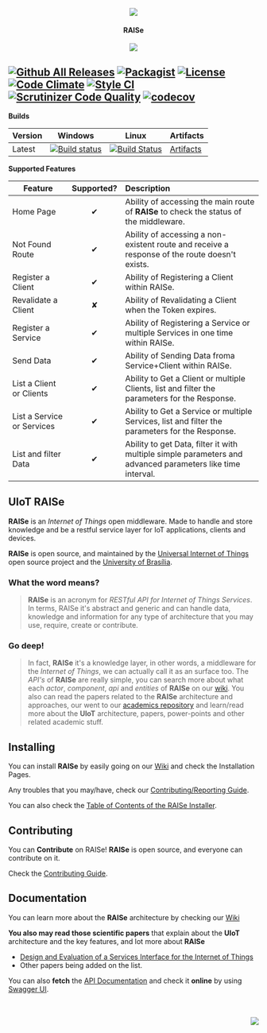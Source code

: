 <p align="center">
  <img src="http://imgur.com/iQU8c9L.png"/>
  <h4 align="center">RAISe</h4>
  <p align="center">
    <img src="https://img.shields.io/badge/platform-macOS%20%7C%20Linux%20%7C%20Windows-lightgrey.svg"/>
  </p>
</p>


[![Github All Releases](https://img.shields.io/github/downloads/uiot/raise/total.svg)](https://github.com/uiot/raise/releases) [![Packagist](https://img.shields.io/packagist/v/uiot/raise.svg)](https://packagist.org/packages/uiot/raise) [![License](https://img.shields.io/badge/License-Apache%202.0-blue.svg)](https://opensource.org/licenses/Apache-2.0) [![Code Climate](https://codeclimate.com/github/UIoT/RAISe/badges/gpa.svg)](https://codeclimate.com/github/UIoT/RAISe) [![Style CI](https://styleci.io/repos/34536644/shield?style=flat)](https://styleci.io/repos/34536644/) [![Scrutinizer Code Quality](https://scrutinizer-ci.com/g/UIoT/RAISe/badges/quality-score.png?b=sbr)](https://scrutinizer-ci.com/g/UIoT/RAISe/?branch=sbr) [![codecov](https://codecov.io/gh/uiot/RAISe/branch/sbr/graph/badge.svg)](https://codecov.io/gh/uiot/RAISe)
-------------

<b>Builds</b>

Version | Windows | Linux | Artifacts |
--------|---------|-------|-----------|
Latest  | [![Build status](https://ci.appveyor.com/api/projects/status/jjwmx9moinqrha2n?svg=true)](https://ci.appveyor.com/project/sant0ro/raise-askjk)   | [![Build Status](https://travis-ci.org/uiot/raise.svg?branch=sbr)](https://travis-ci.org/uiot/raise) | [Artifacts](https://ci.appveyor.com/project/sant0ro/raise-askjk/branch/sbr/artifacts) |

<b>Supported Features</b>

| Feature  |  Supported?   | Description  |
|----------|:-------------:|:-------------|
| Home Page |    &#10004;  |  Ability of accessing the main route of **RAISe** to check the status of the middleware. |
| Not Found Route |    &#10004;  |  Ability of accessing a non-existent route and receive a response of the route doesn't exists. |
| Register a Client |    &#10004;  |  Ability of Registering a Client within RAISe. |
| Revalidate a Client |    &#10008;  |  Ability of Revalidating a Client when the Token expires. |
| Register a Service |    &#10004;  |  Ability of Registering a Service or multiple Services in one time within RAISe. |
| Send Data |    &#10004;  |  Ability of Sending Data froma  Service+Client within RAISe. |
| List a Client or Clients |    &#10004;  |  Ability to Get a Client or multiple Clients, list and filter the parameters for the Response. |
| List a Service or Services |    &#10004;  |  Ability to Get a Service or multiple Services, list and filter the parameters for the Response. |
| List and filter Data |    &#10004;  |  Ability to get Data, filter it with multiple simple parameters and advanced parameters like time interval. |

UIoT RAISe
----------

**RAISe** is an *Internet of Things* open middleware. Made to handle and store knowledge and be a restful service layer for IoT applications, clients and devices.

**RAISe** is open source, and maintained by the [Universal Internet of Things](https://uiot.org) open source project and the [University of Brasília](http://www.unb.br).

### What the word means?

> **RAISe** is an acronym for *RESTful API for Internet of Things Services*. In terms, RAISe it's abstract and generic and can handle data, knowledge and information for any type of architecture that you may use, require, create or contribute.

### Go deep!

> In fact, **RAISe** it's a knowledge layer, in other words, a middleware for the *Internet of Things*, we can actually call it as an surface too.
> The *API's* of **RAISe** are really simple, you can search more about what each *actor*, *component*, *api* and *entities* of **RAISe** on our [wiki](wiki). You also can read the papers related to the **RAISe** architecture and approaches, our went to our [academics repository](https://github.com/uiot/academics) and learn/read more about the **UIoT** architecture, papers, power-points and other related academic stuff.

Installing
----------

You can install <b>RAISe</b> by easily going on our [Wiki](wiki) and check the Installation Pages.

Any troubles that you may/have, check our [Contributing/Reporting Guide](CONTRIBUTING.md).

You can also check the [Table of Contents of the RAISe Installer](wiki/installer-reference).

Contributing
------------

You can <b>Contribute</b> on RAISe! <b>RAISe</b> is open source, and everyone can contribute on it.

Check the [Contributing Guide](CONTRIBUTING.md).

Documentation
-------------

You can learn more about the <b>RAISe</b> architecture by checking our [Wiki](wiki)

<b>You also may read those scientific papers</b> that explain about the <b>UIoT</b> architecture and the key features, and lot more about <b>RAISe</b>
* [Design and Evaluation of a Services Interface for the Internet of Things](http://dl.acm.org/citation.cfm?id=3023305)
* Other papers being added on the list.

You can also **fetch** the [API Documentation](docs/) and check it **online** by using [Swagger UI](http://docs.uiot.org/raise/).

<br>
<br>
<img align="right" src="http://imgur.com/l5hOjj4.gif">
